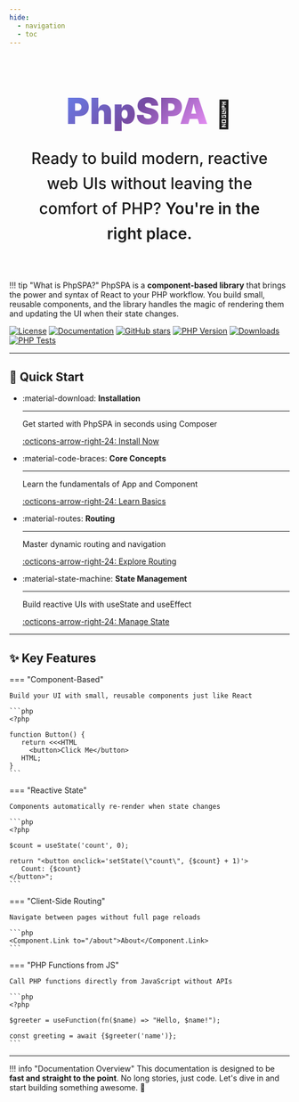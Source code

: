 ```yaml
---
hide:
  - navigation
  - toc
---
```


<div style="text-align: center; padding: 4rem 2rem 3rem;">
  <div style="display: inline-block; position: relative;">
    <h1 style="font-size: 4rem; font-weight: 900; margin: 0; line-height: 1.2;">
      <span style="background: linear-gradient(135deg, #667eea 0%, #764ba2 50%, #f093fb 100%); -webkit-background-clip: text; -webkit-text-fill-color: transparent; background-clip: text; display: inline-block;">
        PhpSPA
      </span>
      <span style="font-size: 3rem; display: inline-block; animation: wave 2s ease-in-out infinite;">👋</span>
    </h1>
  </div>
  <p style="font-size: 1.75rem; color: var(--md-default-fg-color--light); max-width: 700px; margin: 1.5rem auto 0; font-weight: 500; line-height: 1.6;">
    Ready to build modern, reactive web UIs without leaving the comfort of PHP? <span style="color: var(--md-primary-fg-color); font-weight: 600;">You're in the right place.</span>
  </p>
</div>

<style>
@keyframes wave {
  0%, 100% { transform: rotate(0deg); }
  25% { transform: rotate(20deg); }
  75% { transform: rotate(-20deg); }
}
</style>

!!! tip "What is PhpSPA?"
    PhpSPA is a **component-based library** that brings the power and syntax of React to your PHP workflow. You build small, reusable components, and the library handles the magic of rendering them and updating the UI when their state changes.


[![License](https://img.shields.io/badge/license-MIT-blue.svg?style=for-the-badge)](LICENSE)
[![Documentation](https://img.shields.io/badge/docs-read%20the%20docs-blue.svg?style=for-the-badge)](https://phpspa.vercel.app)
[![GitHub stars](https://img.shields.io/github/stars/dconco/phpspa?style=for-the-badge&color=yellow)](https://github.com/dconco/phpspa)
[![PHP Version](https://img.shields.io/packagist/v/dconco/phpspa?style=for-the-badge&color=purple)](https://packagist.org/packages/dconco/phpspa)
[![Downloads](https://img.shields.io/packagist/dt/dconco/phpspa?style=for-the-badge&color=orange)](https://packagist.org/packages/dconco/phpspa)
[![PHP Tests](https://github.com/dconco/phpspa/actions/workflows/php-tests.yml/badge.svg)](https://github.com/dconco/phpspa/actions/workflows/php-tests.yml)

---

## :rocket: Quick Start

<div class="grid cards" markdown>

-   :material-download: **Installation**

    ---

    Get started with PhpSPA in seconds using Composer

    [:octicons-arrow-right-24: Install Now](installation.md)

-   :material-code-braces: **Core Concepts**

    ---

    Learn the fundamentals of App and Component

    [:octicons-arrow-right-24: Learn Basics](core-concepts.md)

-   :material-routes: **Routing**

    ---

    Master dynamic routing and navigation

    [:octicons-arrow-right-24: Explore Routing](routing/index.md)

-   :material-state-machine: **State Management**

    ---

    Build reactive UIs with useState and useEffect

    [:octicons-arrow-right-24: Manage State](hooks/use-state.md)

</div>

---

## :sparkles: Key Features

=== "Component-Based"

    Build your UI with small, reusable components just like React
    
    ```php
    <?php

    function Button() {
       return <<<HTML
         <button>Click Me</button>
       HTML;
    }
    ```

=== "Reactive State"

    Components automatically re-render when state changes
    
    ```php
    <?php

    $count = useState('count', 0);

    return "<button onclick='setState(\"count\", {$count} + 1)'>
       Count: {$count}
    </button>";
    ```

=== "Client-Side Routing"

    Navigate between pages without full page reloads
    
    ```php
    <Component.Link to="/about">About</Component.Link>
    ```

=== "PHP Functions from JS"

    Call PHP functions directly from JavaScript without APIs
    
    ```php
    <?php

    $greeter = useFunction(fn($name) => "Hello, $name!");

    const greeting = await {$greeter('name')};
    ```

---

!!! info "Documentation Overview"
    This documentation is designed to be **fast and straight to the point**. No long stories, just code. Let's dive in and start building something awesome. 🚀